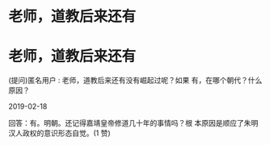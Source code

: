 # 老师，道教后来还有

# 老师，道教后来还有

(提问)匿名用户 : 老师，道教后来还有没有崛起过呢？如果 有，在哪个朝代？什么原因？

2019-02-18

回答：有。明朝。还记得嘉靖皇帝修道几十年的事情吗？根 本原因是顺应了朱明汉人政权的意识形态自觉。(1 赞)